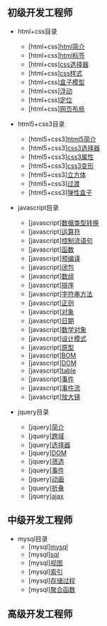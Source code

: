 ## 初级开发工程师

* html+css目录
    * [html+css][html简介](/前端交流/1-html+css/1-html简介.md)
    * [html+css][html标签](/前端交流/1-html+css/2-html标签.md)
    * [html+css][css选择器](/前端交流/1-html+css/3-css选择器.md)
    * [html+css][css样式](/前端交流/1-html+css/4-css样式.md)
    * [html+css][盒子模型](/前端交流/1-html+css/5-盒子模型.md)
    * [html+css][浮动](/前端交流/1-html+css/6-浮动.md)
    * [html+css][定位](/前端交流/1-html+css/7-定位.md)
    * [html+css][网页布局](/前端交流/1-html+css/8-页面布局.md)

* html5+css3目录
    * [html5+css3][html5简介](/前端交流/2-html5+css3/1-html5简介.md)
    * [html5+css3][css3选择器](/前端交流/2-html5+css3/2-css3选择器.md)
    * [html5+css3][css3属性](/前端交流/2-html5+css3/3-css3属性.md)
    * [html5+css3][css3变形](/前端交流/2-html5+css3/4-css3变形.md)
    * [html5+css3][立方体](/前端交流/2-html5+css3/5-立方体.md)
    * [html5+css3][过渡](/前端交流/2-html5+css3/6-过渡.md)
    * [html5+css3][弹性盒子](/前端交流/2-html5+css3/7-弹性盒子.md)

* javascript目录
    * [javascript][数据类型转换](/前端交流/3-javascript/1-数据类型转换.md)
    * [javascript][运算符](/前端交流/3-javascript/2-运算符.md)
    * [javascript][控制流语句](/前端交流/3-javascript/3-控制流语句.md)
    * [javascript][函数](/前端交流/3-javascript/4-函数.md)
    * [javascript][预编译](/前端交流/3-javascript/5-预编译.md)
    * [javascript][闭包](/前端交流/3-javascript/6-闭包.md)
    * [javascript][数组](/前端交流/3-javascript/7-数组.md)
    * [javascript][排序](/前端交流/3-javascript/8-排序.md)
    * [javascript][字符串方法](/前端交流/3-javascript/9-字符串方法.md)
    * [javascript][正则](/前端交流/3-javascript/10-正则.md)
    * [javascript][对象](/前端交流/3-javascript/11-对象.md)
    * [javascript][日期](/前端交流/3-javascript/12-日期.md)
    * [javascript][数学对象](/前端交流/3-javascript/13-数学对象.md)
    * [javascript][设计模式](/前端交流/3-javascript/14-设计模式.md)
    * [javascript][原型](/前端交流/3-javascript/15-原型.md)
    * [javascript][BOM](/前端交流/3-javascript/16-BOM.md)
    * [javascript][DOM](/前端交流/3-javascript/17-DOM.md)
    * [javascript][table](/前端交流/3-javascript/18-table.md)
    * [javascript][事件](/前端交流/3-javascript/19-事件.md)
    * [javascript][事件流](/前端交流/3-javascript/20-事件流.md)
    * [javascript][放大镜](/前端交流/3-javascript/21-放大镜.md)

* jquery目录
    * [jquery][简介](/前端交流/4-jquery/1-简介.md)
    * [jquery][跨域](/前端交流/4-jquery/2-跨域.md)
    * [jquery][选择器](/前端交流/4-jquery/3-选择器.md)
    * [jquery][DOM](/前端交流/4-jquery/4-DOM.md)
    * [jquery][筛选](/前端交流/4-jquery/5-筛选.md)
    * [jquery][事件](/前端交流/4-jquery/6-事件.md)
    * [jquery][动画](/前端交流/4-jquery/7-动画.md)
    * [jquery][折叠](/前端交流/4-jquery/8-折叠.md)
    * [jquery][ajax](/前端交流/4-jquery/9-ajax.md)

## 中级开发工程师

* mysql目录
    * [mysql][mysql](/前端交流/5-mysql/1-mysql.md)
    * [mysql][sql](/前端交流/5-mysql/2-sql.md)
    * [mysql][视图](/前端交流/5-mysql/3-视图.md)
    * [mysql][索引](/前端交流/5-mysql/4-索引.md)
    * [mysql][存储过程](/前端交流/5-mysql/5-存储过程.md)
    * [mysql][聚合函数](/前端交流/5-mysql/6-聚合函数.md)

## 高级开发工程师